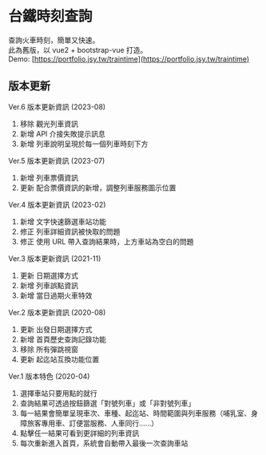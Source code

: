 # 台鐵時刻查詢
查詢火車時刻，簡單又快速。<br />
此為舊版，以 vue2 + bootstrap-vue 打造。<br />
Demo: [https://portfolio.jsy.tw/traintime](https://portfolio.jsy.tw/traintime)

## 版本更新
Ver.6 版本更新資訊 (2023-08)
1. 移除 觀光列車資訊
2. 新增 API 介接失敗提示訊息
3. 新增 列車說明呈現於每一個列車時刻下方

Ver.5 版本更新資訊 (2023-07)
1. 新增 列車票價資訊
2. 更新 配合票價資訊的新增，調整列車服務圖示位置

Ver.4 版本更新資訊 (2023-02)
1. 新增 文字快速篩選車站功能
2. 修正 列車詳細資訊被快取的問題
3. 修正 使用 URL 帶入查詢結果時，上方車站為空白的問題 

Ver.3 版本更新資訊 (2021-11)
1. 更新 日期選擇方式
2. 新增 列車誤點資訊
3. 新增 當日過期火車特效

Ver.2 版本更新資訊 (2020-08)
1. 更新 出發日期選擇方式
2. 新增 首頁歷史查詢記錄功能
3. 移除 所有彈跳視窗
4. 更新 起迄站互換功能位置

Ver.1 版本特色 (2020-04)
1. 選擇車站只要用點的就行
2. 查詢結果可透過按鈕篩選「對號列車」或「非對號列車」
3. 每一結果會簡單呈現車次、車種、起迄站、時間範圍與列車服務（哺乳室、身障旅客專用車、訂便當服務、人車同行……）
4. 點擊任一結果可看到更詳細的列車資訊
5. 每次重新進入首頁，系統會自動帶入最後一次查詢車站
